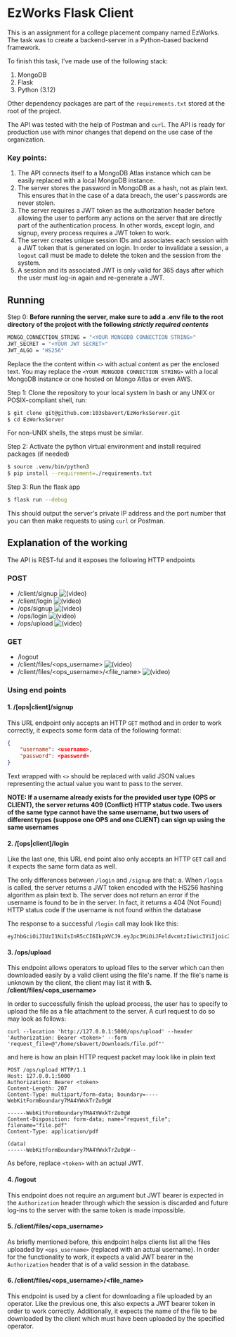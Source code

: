 # EzWorks Flask Client

This is an assignment for a college placement company named EzWorks. The task was to create a backend-server in a Python-based backend framework.

To finish this task, I've made use of the following stack:
1. MongoDB
2. Flask
3. Python (3.12)

Other dependency packages are part of the `requirements.txt` stored at the root of the project.

The API was tested with the help of Postman and `curl`. The API is ready for production use with minor changes that depend on the use case of the organization.

### Key points:
1. The API connects itself to a MongoDB Atlas instance which can be easily replaced with a local MongoDB instance.
2. The server stores the password in MongoDB as a hash, not as plain text. This ensures that in the case of a data breach, the user's passwords are never stolen.
3. The server requires a JWT token as the authorization header before allowing the user to perform any actions on the server that are directly part of the authentication process. In other words, except login, and signup, every process requires a JWT token to work.
4. The server creates unique session IDs and associates each session with a JWT token that is generated on login. In order to invalidate a session, a `logout` call must be made to delete the token and the session from the system.
5. A session and its associated JWT is only valid for 365 days after which the user must log-in again and re-generate a JWT.

## Running

Step 0: **Before running the server, make sure to add a .env file to the root directory of the project with the following _strictly required contents_**
```sh
MONGO_CONNECTION_STRING = "<YOUR MONGODB CONNECTION STRING>"
JWT_SECRET = "<YOUR JWT SECRET>"
JWT_ALGO = "HS256"
```
Replace the the content within `<>` with actual content as per the enclosed text. You may replace the `<YOUR MONGODB CONNECTION STRING>` with a local MongoDB instance or one hosted on Mongo Atlas or even AWS.

Step 1: Clone the repository to your local system
In bash or any UNIX or POSIX-compliant shell, run:
```bash
$ git clone git@github.com:103sbavert/EzWorksServer.git
$ cd EzWorksServer
```

For non-UNIX shells, the steps must be similar.

Step 2: Activate the python virtual environment and install required packages (if needed)
```bash
$ source .venv/bin/python3
$ pip install --requirement=./requirements.txt
```

Step 3: Run the flask app
```bash
$ flask run --debug
```
This should output the server's private IP address and the port number that you can then make requests to using `curl` or Postman.

## Explanation of the working
The API is REST-ful and it exposes the following HTTP endpoints

### POST
- /client/signup ![(video)](/postmanvideos/client_signup.gif)
- /client/login ![(video)](/postmanvideos/client_login.gif)
- /ops/signup ![(video)](/postmanvideos/ops_signup.gif)
- /ops/login ![(video)](/postmanvideos/ops_login.gif)
- /ops/upload ![(video)](/postmanvideos/ops_upload.gif)

### GET
- /logout
- /client/files/\<ops_username\> ![(video)](/postmanvideos/client_list_files.gif)
- /client/files/\<ops_username\>/\<file_name\> ![(video)](/postmanvideos/client_download_file.gif)

### Using end points
#### 1. /[ops|client]/signup
This URL endpoint only accepts an HTTP `GET` method and in order to work correctly, it expects some form data of the following format:
```json
{
	"username": <username>,
	"password": <password>
}
```
Text wrapped with `<>` should be replaced with valid JSON values representing the actual value you want to pass to the server.

**NOTE: If a username already exists for the provided user type (OPS or CLIENT), the server returns 409 (Conflict) HTTP status code. Two users of the same type cannot have the same username, but two users of different types (suppose one OPS and one CLIENT) can sign up using the same usernames**

#### 2. /[ops|client]/login
Like the last one, this URL end point also only accepts an HTTP `GET` call and it expects the same form data as well.

The only differences between `/login` and `/signup` are that:
	a. When `/login` is called, the server returns a JWT token encoded with the HS256 hashing algorithm as plain text
	b. The server does not return an error if the username is found to be in the server. In fact, it returns a 404 (Not Found) HTTP status code if the username is not found within the database

The response to a successful `/login` call may look like this:
```
eyJhbGciOiJIUzI1NiIsInR5cCI6IkpXVCJ9.eyJpc3MiOiJFeldvcmtzIiwic3ViIjoic2JldmU3MiIsImF1ZCI6ImNsaWVudCIsInNpZCI6MTcyNzU1NzMwMSwiZXhwIjoxNzU5MDkzMzAxfQ.tQLvDnKxVqYUGqO9KQ5_yHeX55FXCAs5BEZlBUGYM68
```


#### 3. /ops/upload
This endpoint allows operators to upload files to the server which can then downloaded easily by a valid client using the file's name. If the file's name is unknown by the client, the client may list it with __5. /client/files/<ops_username>__

In order to successfully finish the upload process, the user has to specify to upload the file as a file attachment to the server.
A curl request to do so may look as follows:
```
curl --location 'http://127.0.0.1:5000/ops/upload' --header 'Authorization: Bearer <token>' --form 'request_file=@"/home/sbavert/Downloads/file.pdf"'
```
and here is how an plain HTTP request packet may look like in plain text

```
POST /ops/upload HTTP/1.1
Host: 127.0.0.1:5000
Authorization: Bearer <token>
Content-Length: 207
Content-Type: multipart/form-data; boundary=----WebKitFormBoundary7MA4YWxkTrZu0gW

------WebKitFormBoundary7MA4YWxkTrZu0gW
Content-Disposition: form-data; name="request_file"; filename="file.pdf"
Content-Type: application/pdf

(data)
------WebKitFormBoundary7MA4YWxkTrZu0gW--

```

As before, replace `<token>` with an actual JWT.

#### 4. /logout
This endpoint does not require an argument but JWT bearer is expected in the `Authorization` header through which the session is discarded and future log-ins to the server with the same token is made impossible.

#### 5. /client/files/\<ops_username\>
As briefly mentioned before, this endpoint helps clients list all the files uploaded by `<ops_username>` (replaced with an actual username).  In order for the functionality to work, it expects a valid JWT bearer in the `Authorization` header that is of a valid session in the database.

#### 6. /client/files/\<ops_username\>/\<file_name\>
This endpoint is used by a client for downloading a file uploaded by an operator. Like the previous one, this also expects a JWT bearer token in order to work correctly. Additionally, it expects the name of the file to be downloaded by the client which must have been uploaded by the specified operator.
